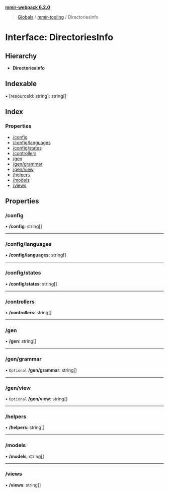 **[mmir-webpack 6.2.0](../README.md)**

> [Globals](../README.md) / [mmir-tooling](../modules/mmir_tooling.md) / DirectoriesInfo

# Interface: DirectoriesInfo

## Hierarchy

* **DirectoriesInfo**

## Indexable

▪ [resourceId: string]: string[]

## Index

### Properties

* [/config](mmir_tooling.directoriesinfo.md#/config)
* [/config/languages](mmir_tooling.directoriesinfo.md#/config/languages)
* [/config/states](mmir_tooling.directoriesinfo.md#/config/states)
* [/controllers](mmir_tooling.directoriesinfo.md#/controllers)
* [/gen](mmir_tooling.directoriesinfo.md#/gen)
* [/gen/grammar](mmir_tooling.directoriesinfo.md#/gen/grammar)
* [/gen/view](mmir_tooling.directoriesinfo.md#/gen/view)
* [/helpers](mmir_tooling.directoriesinfo.md#/helpers)
* [/models](mmir_tooling.directoriesinfo.md#/models)
* [/views](mmir_tooling.directoriesinfo.md#/views)

## Properties

### /config

•  **/config**: string[]

___

### /config/languages

•  **/config/languages**: string[]

___

### /config/states

•  **/config/states**: string[]

___

### /controllers

•  **/controllers**: string[]

___

### /gen

•  **/gen**: string[]

___

### /gen/grammar

• `Optional` **/gen/grammar**: string[]

___

### /gen/view

• `Optional` **/gen/view**: string[]

___

### /helpers

•  **/helpers**: string[]

___

### /models

•  **/models**: string[]

___

### /views

•  **/views**: string[]
